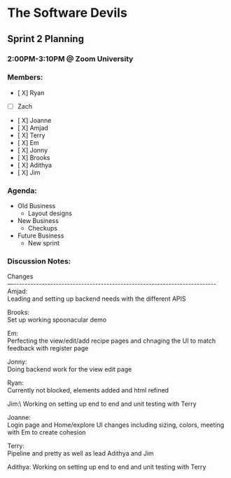 # The Software Devils
## Sprint 2 Planning
### 2:00PM-3:10PM @ Zoom University

### Members:
- [ X] Ryan
- [  ] Zach 
- [ X] Joanne
- [ X] Amjad
- [ X] Terry
- [ X] Em
- [ X] Jonny
- [ X] Brooks
- [ X] Adithya
- [ X] Jim

### Agenda:
- Old Business 
  - Layout designs
- New Business
  - Checkups
- Future Business
  - New sprint
### Discussion Notes:
Changes\
—------------------------------------------------------------------------\
Amjad:\
Leading and setting up backend needs with the different APIS

Brooks:\
Set up working spoonacular demo 

Em:\
Perfecting the view/edit/add recipe pages and chnaging the UI to match feedback with register page

Jonny:\
Doing backend work for the view edit page

Ryan:\
Currently not blocked, elements added and html refined

Jim:\ 
Working on setting up end to end and unit testing with Terry

Joanne:\
Login page and Home/explore UI changes including sizing, colors, meeting with Em to create cohesion

Terry:\
Pipeline and pretty as well as lead Adithya and Jim

Adithya:
Working on setting up end to end and unit testing with Terry





